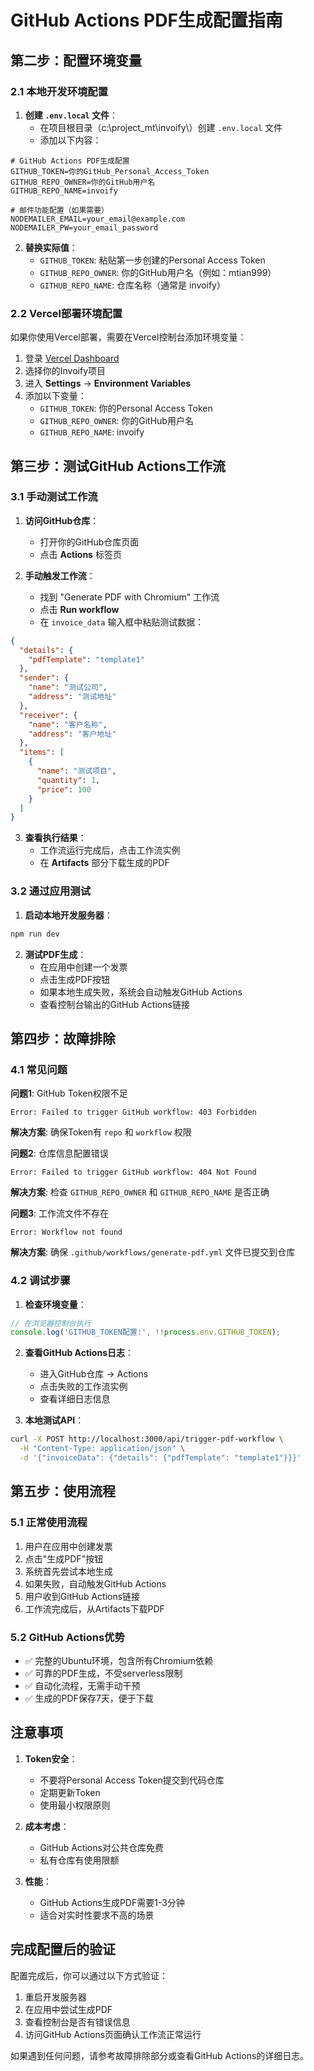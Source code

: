 # GitHub Actions PDF生成配置指南

## 第二步：配置环境变量

### 2.1 本地开发环境配置

1. **创建 `.env.local` 文件**：
   - 在项目根目录（c:\project_mt\invoify\）创建 `.env.local` 文件
   - 添加以下内容：

```env
# GitHub Actions PDF生成配置
GITHUB_TOKEN=你的GitHub_Personal_Access_Token
GITHUB_REPO_OWNER=你的GitHub用户名
GITHUB_REPO_NAME=invoify

# 邮件功能配置（如果需要）
NODEMAILER_EMAIL=your_email@example.com
NODEMAILER_PW=your_email_password
```

2. **替换实际值**：
   - `GITHUB_TOKEN`: 粘贴第一步创建的Personal Access Token
   - `GITHUB_REPO_OWNER`: 你的GitHub用户名（例如：mtian999）
   - `GITHUB_REPO_NAME`: 仓库名称（通常是 invoify）

### 2.2 Vercel部署环境配置

如果你使用Vercel部署，需要在Vercel控制台添加环境变量：

1. 登录 [Vercel Dashboard](https://vercel.com/dashboard)
2. 选择你的Invoify项目
3. 进入 **Settings** → **Environment Variables**
4. 添加以下变量：
   - `GITHUB_TOKEN`: 你的Personal Access Token
   - `GITHUB_REPO_OWNER`: 你的GitHub用户名
   - `GITHUB_REPO_NAME`: invoify

## 第三步：测试GitHub Actions工作流

### 3.1 手动测试工作流

1. **访问GitHub仓库**：
   - 打开你的GitHub仓库页面
   - 点击 **Actions** 标签页

2. **手动触发工作流**：
   - 找到 "Generate PDF with Chromium" 工作流
   - 点击 **Run workflow**
   - 在 `invoice_data` 输入框中粘贴测试数据：

```json
{
  "details": {
    "pdfTemplate": "template1"
  },
  "sender": {
    "name": "测试公司",
    "address": "测试地址"
  },
  "receiver": {
    "name": "客户名称",
    "address": "客户地址"
  },
  "items": [
    {
      "name": "测试项目",
      "quantity": 1,
      "price": 100
    }
  ]
}
```

3. **查看执行结果**：
   - 工作流运行完成后，点击工作流实例
   - 在 **Artifacts** 部分下载生成的PDF

### 3.2 通过应用测试

1. **启动本地开发服务器**：
```bash
npm run dev
```

2. **测试PDF生成**：
   - 在应用中创建一个发票
   - 点击生成PDF按钮
   - 如果本地生成失败，系统会自动触发GitHub Actions
   - 查看控制台输出的GitHub Actions链接

## 第四步：故障排除

### 4.1 常见问题

**问题1**: GitHub Token权限不足
```
Error: Failed to trigger GitHub workflow: 403 Forbidden
```
**解决方案**: 确保Token有 `repo` 和 `workflow` 权限

**问题2**: 仓库信息配置错误
```
Error: Failed to trigger GitHub workflow: 404 Not Found
```
**解决方案**: 检查 `GITHUB_REPO_OWNER` 和 `GITHUB_REPO_NAME` 是否正确

**问题3**: 工作流文件不存在
```
Error: Workflow not found
```
**解决方案**: 确保 `.github/workflows/generate-pdf.yml` 文件已提交到仓库

### 4.2 调试步骤

1. **检查环境变量**：
```javascript
// 在浏览器控制台执行
console.log('GITHUB_TOKEN配置:', !!process.env.GITHUB_TOKEN);
```

2. **查看GitHub Actions日志**：
   - 进入GitHub仓库 → Actions
   - 点击失败的工作流实例
   - 查看详细日志信息

3. **本地测试API**：
```bash
curl -X POST http://localhost:3000/api/trigger-pdf-workflow \
  -H "Content-Type: application/json" \
  -d '{"invoiceData": {"details": {"pdfTemplate": "template1"}}}'
```

## 第五步：使用流程

### 5.1 正常使用流程

1. 用户在应用中创建发票
2. 点击"生成PDF"按钮
3. 系统首先尝试本地生成
4. 如果失败，自动触发GitHub Actions
5. 用户收到GitHub Actions链接
6. 工作流完成后，从Artifacts下载PDF

### 5.2 GitHub Actions优势

- ✅ 完整的Ubuntu环境，包含所有Chromium依赖
- ✅ 可靠的PDF生成，不受serverless限制
- ✅ 自动化流程，无需手动干预
- ✅ 生成的PDF保存7天，便于下载

## 注意事项

1. **Token安全**：
   - 不要将Personal Access Token提交到代码仓库
   - 定期更新Token
   - 使用最小权限原则

2. **成本考虑**：
   - GitHub Actions对公共仓库免费
   - 私有仓库有使用限额

3. **性能**：
   - GitHub Actions生成PDF需要1-3分钟
   - 适合对实时性要求不高的场景

## 完成配置后的验证

配置完成后，你可以通过以下方式验证：

1. 重启开发服务器
2. 在应用中尝试生成PDF
3. 查看控制台是否有错误信息
4. 访问GitHub Actions页面确认工作流正常运行

如果遇到任何问题，请参考故障排除部分或查看GitHub Actions的详细日志。
